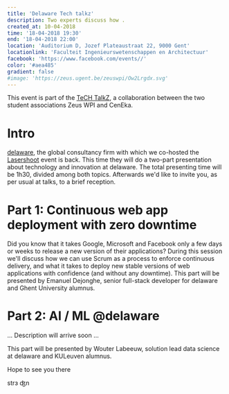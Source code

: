 ```yaml
---
title: 'Delaware Tech talkz'
description: Two experts discuss how .
created_at: 10-04-2018
time: '18-04-2018 19:30'
end: '18-04-2018 22:00'
location: 'Auditorium D, Jozef Plateaustraat 22, 9000 Gent'
locationlink: 'Faculteit Ingenieurswetenschappen en Architectuur'
facebook: 'https://www.facebook.com/events//'
color: '#aea485'
gradient: false
#image: 'https://zeus.ugent.be/zeuswpi/Ow2Lrgdx.svg'
---
```


This event is part of the [TeCH TalkZ](<%= @items['/blog/17-18/tech-talkz.md'].path %>), a collaboration between the two student associations Zeus WPI and CenEka.

# Intro

[delaware](https://www.delaware.pro/en-be), the global consultancy firm with which we co-hosted the [Lasershoot](<%= @items['/blog/17-18/lasershoot-blogpost.md'].path %>) event is back. This time they will do a two-part presentation about technology and innovation at delaware. The total presenting time will be 1h30, divided among both topics. Afterwards we'd like to invite you, as per usual at talks, to a brief reception.

# Part 1: Continuous web app deployment with zero downtime

Did you know that it takes Google, Microsoft and Facebook only a few days or weeks to release a new version of their applications?
During this session we'll discuss how we can use Scrum as a process to enforce continuous delivery, 
and what it takes to deploy new stable versions of web applications with confidence (and without any downtime).
This part will be presented by Emanuel Dejonghe, senior full-stack developer for delaware and Ghent University alumnus.

# Part 2: AI / ML @delaware

... Description will arrive soon ...

This part will be presented by Wouter Labeeuw, solution lead data science at delaware and KULeuven alumnus.

Hope to see you there

strɜ ʤn
